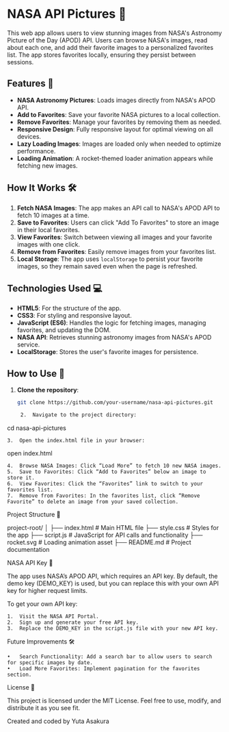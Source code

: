 # NASA API Pictures 🌌

This web app allows users to view stunning images from NASA's Astronomy Picture of the Day (APOD) API. Users can browse NASA's images, read about each one, and add their favorite images to a personalized favorites list. The app stores favorites locally, ensuring they persist between sessions.

## Features 🚀

- **NASA Astronomy Pictures**: Loads images directly from NASA's APOD API.
- **Add to Favorites**: Save your favorite NASA pictures to a local collection.
- **Remove Favorites**: Manage your favorites by removing them as needed.
- **Responsive Design**: Fully responsive layout for optimal viewing on all devices.
- **Lazy Loading Images**: Images are loaded only when needed to optimize performance.
- **Loading Animation**: A rocket-themed loader animation appears while fetching new images.

## How It Works 🛠️

1. **Fetch NASA Images**: The app makes an API call to NASA's APOD API to fetch 10 images at a time.
2. **Save to Favorites**: Users can click "Add To Favorites" to store an image in their local favorites.
3. **View Favorites**: Switch between viewing all images and your favorite images with one click.
4. **Remove from Favorites**: Easily remove images from your favorites list.
5. **Local Storage**: The app uses `localStorage` to persist your favorite images, so they remain saved even when the page is refreshed.

## Technologies Used 💻

- **HTML5**: For the structure of the app.
- **CSS3**: For styling and responsive layout.
- **JavaScript (ES6)**: Handles the logic for fetching images, managing favorites, and updating the DOM.
- **NASA API**: Retrieves stunning astronomy images from NASA's APOD service.
- **LocalStorage**: Stores the user's favorite images for persistence.

## How to Use 🔧

1. **Clone the repository**:
   ```bash
   git clone https://github.com/your-username/nasa-api-pictures.git

	2.	Navigate to the project directory:

cd nasa-api-pictures


	3.	Open the index.html file in your browser:

open index.html


	4.	Browse NASA Images: Click “Load More” to fetch 10 new NASA images.
	5.	Save to Favorites: Click “Add to Favorites” below an image to store it.
	6.	View Favorites: Click the “Favorites” link to switch to your favorites list.
	7.	Remove from Favorites: In the favorites list, click “Remove Favorite” to delete an image from your saved collection.

Project Structure 📂

project-root/
│
├── index.html         # Main HTML file
├── style.css          # Styles for the app
├── script.js          # JavaScript for API calls and functionality
├── rocket.svg         # Loading animation asset
├── README.md          # Project documentation

NASA API Key 🔑

The app uses NASA’s APOD API, which requires an API key. By default, the demo key (DEMO_KEY) is used, but you can replace this with your own API key for higher request limits.

To get your own API key:

	1.	Visit the NASA API Portal.
	2.	Sign up and generate your free API key.
	3.	Replace the DEMO_KEY in the script.js file with your new API key.

Future Improvements 🛠️

	•	Search Functionality: Add a search bar to allow users to search for specific images by date.
	•	Load More Favorites: Implement pagination for the favorites section.

License 📄

This project is licensed under the MIT License. Feel free to use, modify, and distribute it as you see fit.

Created and coded by Yuta Asakura
